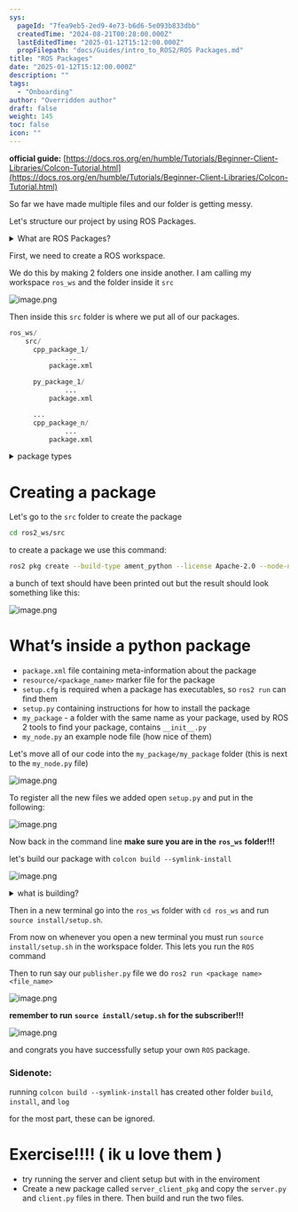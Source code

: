 ```yaml
---
sys:
  pageId: "7fea9eb5-2ed9-4e73-b6d6-5e093b833dbb"
  createdTime: "2024-08-21T00:28:00.000Z"
  lastEditedTime: "2025-01-12T15:12:00.000Z"
  propFilepath: "docs/Guides/intro_to_ROS2/ROS Packages.md"
title: "ROS Packages"
date: "2025-01-12T15:12:00.000Z"
description: ""
tags:
  - "Onboarding"
author: "Overridden author"
draft: false
weight: 145
toc: false
icon: ""
---
```


**official guide:** [https://docs.ros.org/en/humble/Tutorials/Beginner-Client-Libraries/Colcon-Tutorial.html](https://docs.ros.org/en/humble/Tutorials/Beginner-Client-Libraries/Colcon-Tutorial.html)

So far we have made multiple files and our folder is getting messy.

Let's structure our project by using ROS Packages.

<details>

<summary>What are ROS Packages?</summary>

ROS Packages are, as the name implies, packages of code that are highly sharable between ROS developers.

They consist of a folder, `package.xml` file, and source code

```python
      cpp_package_1/
		      ... imagine much code files here ..
          package.xml
```

</details>

First, we need to create a ROS workspace.

We do this by making 2 folders one inside another. I am calling my workspace `ros_ws` and the folder inside it `src`

![image.png](https://prod-files-secure.s3.us-west-2.amazonaws.com/d518164a-d88e-44d1-a4ee-3adb3bd8bce0/70706947-fd18-4537-a67b-e12946812d31/image.png?X-Amz-Algorithm=AWS4-HMAC-SHA256&X-Amz-Content-Sha256=UNSIGNED-PAYLOAD&X-Amz-Credential=ASIAZI2LB466TBXXJU6X%2F20250204%2Fus-west-2%2Fs3%2Faws4_request&X-Amz-Date=20250204T061114Z&X-Amz-Expires=3600&X-Amz-Security-Token=IQoJb3JpZ2luX2VjEA0aCXVzLXdlc3QtMiJIMEYCIQCxICk0Q7%2BwKtdzHYUn%2Fwlyg6bTy4BsWgGauFdlPL6%2BlwIhAIeYIq75dMJy%2Fkcs%2Fu4GhLK1XTdflTs3ituUA1yw47STKv8DCCYQABoMNjM3NDIzMTgzODA1IgyPxf%2FyaOGYL4Hqnscq3ANyxDwCaUH7Jq9Q9q8OvwR6NW6kR5aY5bc0NnMfsOt1hDY3AuUxmx%2BOXAVggZ7RI9bnxFA6zbUj%2FujsZEBhQKa7YSx%2FWpD9Yahq9K4FFHlQrqY18%2BoXQKYeTnUIbaaCusTN34eVByr01RD15wq%2BLVhY%2BR8%2Bh842DABq%2B7QzJferqRC2TpQZKxtXdgQ85HqbbqrNy7u801LcVlaaMN9R7%2BmpK8f7lfYxLjRgI7%2BEE%2B9WogpS5A%2B4nLfqC2P%2BYs2fqK8AEDzngOwhI56mM2YCJ9ypG11Tb%2FQhNKjDYKpeVn3cS3%2B165WKokEeylNurF5kuhpZaZoXApu%2FVF%2BHISoJkq4LblAgkkhYhy10yR2B%2Ff4wlHym2Y86lHubVtlOtX5gRwUPZUhFuUnMY1tYO7uFYEjV5gHkDCL4CmPKWAPFI32%2FxSCJpL2qHNrPX%2BlAYIxhBqj9eb6TG3ZZNiEL0R9kYjydcmW71cg%2FSONVUbR8Nak62or3iGSfcPLADP6CivN%2BVnpsOrS05NXBUQt%2F%2BjPGASTXG1u5G9BRNmEGeH4sMuGNEi%2BHpBQYIzNLLd46843fctv%2B1JrO4I04i1gnX7UNm18dFegODVM%2FMDmWHcFuoCWW8G3DF1YLIFWJORHbSDCWwIa9BjqkASaWy%2BfBvhvIZZKGHc4P%2F7x13gzRZd6SDQiDoU%2FGIm3kMdqgqcoArOxMihsJyKoD8aiuEYy72YhCxOnC%2BAZkkM2qBS1WEM20VA06nv4RK0d6iPlx0Iri0H2awuV%2F3Z2gFD085%2BYhp6QKkED3cBwWPgjYbXsKIT0Kp%2Bbpk9AVgQU%2F5u4QGEB0OJeM8D0pDa4naxvr90ZBLL9eK7DRLepcsoP4WLyX&X-Amz-Signature=44a18b9674562c1d6355e5447fb8bd82895a0573bd717f1f0af5a35657523c94&X-Amz-SignedHeaders=host&x-id=GetObject)

Then inside this `src` folder is where we put all of our packages.

```python
ros_ws/
    src/
      cpp_package_1/
		      ...
          package.xml

      py_package_1/
		      ...
          package.xml

      ...
      cpp_package_n/
		      ...
          package.xml

```

<details>

<summary>package types</summary>

packages can be either `C++` or python.

the intern file structure is different for each but for this guide we will stick to creating python packages

</details>

# Creating a package

Let's go to the `src` folder to create the package

```bash
cd ros2_ws/src
```

to create a package we use this command:

```bash
ros2 pkg create --build-type ament_python --license Apache-2.0 --node-name my_node my_package
```

a bunch of text should have been printed out but the result should look something like this:

![image.png](https://prod-files-secure.s3.us-west-2.amazonaws.com/d518164a-d88e-44d1-a4ee-3adb3bd8bce0/e6cf1e3f-8512-4a3e-b131-079f800bf3e8/image.png?X-Amz-Algorithm=AWS4-HMAC-SHA256&X-Amz-Content-Sha256=UNSIGNED-PAYLOAD&X-Amz-Credential=ASIAZI2LB466TBXXJU6X%2F20250204%2Fus-west-2%2Fs3%2Faws4_request&X-Amz-Date=20250204T061114Z&X-Amz-Expires=3600&X-Amz-Security-Token=IQoJb3JpZ2luX2VjEA0aCXVzLXdlc3QtMiJIMEYCIQCxICk0Q7%2BwKtdzHYUn%2Fwlyg6bTy4BsWgGauFdlPL6%2BlwIhAIeYIq75dMJy%2Fkcs%2Fu4GhLK1XTdflTs3ituUA1yw47STKv8DCCYQABoMNjM3NDIzMTgzODA1IgyPxf%2FyaOGYL4Hqnscq3ANyxDwCaUH7Jq9Q9q8OvwR6NW6kR5aY5bc0NnMfsOt1hDY3AuUxmx%2BOXAVggZ7RI9bnxFA6zbUj%2FujsZEBhQKa7YSx%2FWpD9Yahq9K4FFHlQrqY18%2BoXQKYeTnUIbaaCusTN34eVByr01RD15wq%2BLVhY%2BR8%2Bh842DABq%2B7QzJferqRC2TpQZKxtXdgQ85HqbbqrNy7u801LcVlaaMN9R7%2BmpK8f7lfYxLjRgI7%2BEE%2B9WogpS5A%2B4nLfqC2P%2BYs2fqK8AEDzngOwhI56mM2YCJ9ypG11Tb%2FQhNKjDYKpeVn3cS3%2B165WKokEeylNurF5kuhpZaZoXApu%2FVF%2BHISoJkq4LblAgkkhYhy10yR2B%2Ff4wlHym2Y86lHubVtlOtX5gRwUPZUhFuUnMY1tYO7uFYEjV5gHkDCL4CmPKWAPFI32%2FxSCJpL2qHNrPX%2BlAYIxhBqj9eb6TG3ZZNiEL0R9kYjydcmW71cg%2FSONVUbR8Nak62or3iGSfcPLADP6CivN%2BVnpsOrS05NXBUQt%2F%2BjPGASTXG1u5G9BRNmEGeH4sMuGNEi%2BHpBQYIzNLLd46843fctv%2B1JrO4I04i1gnX7UNm18dFegODVM%2FMDmWHcFuoCWW8G3DF1YLIFWJORHbSDCWwIa9BjqkASaWy%2BfBvhvIZZKGHc4P%2F7x13gzRZd6SDQiDoU%2FGIm3kMdqgqcoArOxMihsJyKoD8aiuEYy72YhCxOnC%2BAZkkM2qBS1WEM20VA06nv4RK0d6iPlx0Iri0H2awuV%2F3Z2gFD085%2BYhp6QKkED3cBwWPgjYbXsKIT0Kp%2Bbpk9AVgQU%2F5u4QGEB0OJeM8D0pDa4naxvr90ZBLL9eK7DRLepcsoP4WLyX&X-Amz-Signature=1b696773dc82975ef2c8919ef5b8a25c3aeb5a77e2a42de3192daea8fe62319c&X-Amz-SignedHeaders=host&x-id=GetObject)

# What’s inside a python package

- `package.xml` file containing meta-information about the package
- `resource/<package_name>` marker file for the package
- `setup.cfg` is required when a package has executables, so `ros2 run` can find them
- `setup.py` containing instructions for how to install the package
- `my_package` - a folder with the same name as your package, used by ROS 2 tools to find your package, contains `__init__.py`
- `my_node.py` an example node file (how nice of them)

Let's move all of our code into the `my_package/my_package` folder (this is next to the `my_node.py` file)

![image.png](https://prod-files-secure.s3.us-west-2.amazonaws.com/d518164a-d88e-44d1-a4ee-3adb3bd8bce0/9ce58f11-0da9-4d3e-b86d-506a9685d378/image.png?X-Amz-Algorithm=AWS4-HMAC-SHA256&X-Amz-Content-Sha256=UNSIGNED-PAYLOAD&X-Amz-Credential=ASIAZI2LB466TBXXJU6X%2F20250204%2Fus-west-2%2Fs3%2Faws4_request&X-Amz-Date=20250204T061114Z&X-Amz-Expires=3600&X-Amz-Security-Token=IQoJb3JpZ2luX2VjEA0aCXVzLXdlc3QtMiJIMEYCIQCxICk0Q7%2BwKtdzHYUn%2Fwlyg6bTy4BsWgGauFdlPL6%2BlwIhAIeYIq75dMJy%2Fkcs%2Fu4GhLK1XTdflTs3ituUA1yw47STKv8DCCYQABoMNjM3NDIzMTgzODA1IgyPxf%2FyaOGYL4Hqnscq3ANyxDwCaUH7Jq9Q9q8OvwR6NW6kR5aY5bc0NnMfsOt1hDY3AuUxmx%2BOXAVggZ7RI9bnxFA6zbUj%2FujsZEBhQKa7YSx%2FWpD9Yahq9K4FFHlQrqY18%2BoXQKYeTnUIbaaCusTN34eVByr01RD15wq%2BLVhY%2BR8%2Bh842DABq%2B7QzJferqRC2TpQZKxtXdgQ85HqbbqrNy7u801LcVlaaMN9R7%2BmpK8f7lfYxLjRgI7%2BEE%2B9WogpS5A%2B4nLfqC2P%2BYs2fqK8AEDzngOwhI56mM2YCJ9ypG11Tb%2FQhNKjDYKpeVn3cS3%2B165WKokEeylNurF5kuhpZaZoXApu%2FVF%2BHISoJkq4LblAgkkhYhy10yR2B%2Ff4wlHym2Y86lHubVtlOtX5gRwUPZUhFuUnMY1tYO7uFYEjV5gHkDCL4CmPKWAPFI32%2FxSCJpL2qHNrPX%2BlAYIxhBqj9eb6TG3ZZNiEL0R9kYjydcmW71cg%2FSONVUbR8Nak62or3iGSfcPLADP6CivN%2BVnpsOrS05NXBUQt%2F%2BjPGASTXG1u5G9BRNmEGeH4sMuGNEi%2BHpBQYIzNLLd46843fctv%2B1JrO4I04i1gnX7UNm18dFegODVM%2FMDmWHcFuoCWW8G3DF1YLIFWJORHbSDCWwIa9BjqkASaWy%2BfBvhvIZZKGHc4P%2F7x13gzRZd6SDQiDoU%2FGIm3kMdqgqcoArOxMihsJyKoD8aiuEYy72YhCxOnC%2BAZkkM2qBS1WEM20VA06nv4RK0d6iPlx0Iri0H2awuV%2F3Z2gFD085%2BYhp6QKkED3cBwWPgjYbXsKIT0Kp%2Bbpk9AVgQU%2F5u4QGEB0OJeM8D0pDa4naxvr90ZBLL9eK7DRLepcsoP4WLyX&X-Amz-Signature=b098feb86fc2f62cd107c71155068b32b635eade830f71b656c892b2275c8446&X-Amz-SignedHeaders=host&x-id=GetObject)

To register all the new files we added open `setup.py` and put in the following:

![image.png](https://prod-files-secure.s3.us-west-2.amazonaws.com/d518164a-d88e-44d1-a4ee-3adb3bd8bce0/1cd7c262-4cae-4496-9d75-c178537d24a2/image.png?X-Amz-Algorithm=AWS4-HMAC-SHA256&X-Amz-Content-Sha256=UNSIGNED-PAYLOAD&X-Amz-Credential=ASIAZI2LB466TBXXJU6X%2F20250204%2Fus-west-2%2Fs3%2Faws4_request&X-Amz-Date=20250204T061114Z&X-Amz-Expires=3600&X-Amz-Security-Token=IQoJb3JpZ2luX2VjEA0aCXVzLXdlc3QtMiJIMEYCIQCxICk0Q7%2BwKtdzHYUn%2Fwlyg6bTy4BsWgGauFdlPL6%2BlwIhAIeYIq75dMJy%2Fkcs%2Fu4GhLK1XTdflTs3ituUA1yw47STKv8DCCYQABoMNjM3NDIzMTgzODA1IgyPxf%2FyaOGYL4Hqnscq3ANyxDwCaUH7Jq9Q9q8OvwR6NW6kR5aY5bc0NnMfsOt1hDY3AuUxmx%2BOXAVggZ7RI9bnxFA6zbUj%2FujsZEBhQKa7YSx%2FWpD9Yahq9K4FFHlQrqY18%2BoXQKYeTnUIbaaCusTN34eVByr01RD15wq%2BLVhY%2BR8%2Bh842DABq%2B7QzJferqRC2TpQZKxtXdgQ85HqbbqrNy7u801LcVlaaMN9R7%2BmpK8f7lfYxLjRgI7%2BEE%2B9WogpS5A%2B4nLfqC2P%2BYs2fqK8AEDzngOwhI56mM2YCJ9ypG11Tb%2FQhNKjDYKpeVn3cS3%2B165WKokEeylNurF5kuhpZaZoXApu%2FVF%2BHISoJkq4LblAgkkhYhy10yR2B%2Ff4wlHym2Y86lHubVtlOtX5gRwUPZUhFuUnMY1tYO7uFYEjV5gHkDCL4CmPKWAPFI32%2FxSCJpL2qHNrPX%2BlAYIxhBqj9eb6TG3ZZNiEL0R9kYjydcmW71cg%2FSONVUbR8Nak62or3iGSfcPLADP6CivN%2BVnpsOrS05NXBUQt%2F%2BjPGASTXG1u5G9BRNmEGeH4sMuGNEi%2BHpBQYIzNLLd46843fctv%2B1JrO4I04i1gnX7UNm18dFegODVM%2FMDmWHcFuoCWW8G3DF1YLIFWJORHbSDCWwIa9BjqkASaWy%2BfBvhvIZZKGHc4P%2F7x13gzRZd6SDQiDoU%2FGIm3kMdqgqcoArOxMihsJyKoD8aiuEYy72YhCxOnC%2BAZkkM2qBS1WEM20VA06nv4RK0d6iPlx0Iri0H2awuV%2F3Z2gFD085%2BYhp6QKkED3cBwWPgjYbXsKIT0Kp%2Bbpk9AVgQU%2F5u4QGEB0OJeM8D0pDa4naxvr90ZBLL9eK7DRLepcsoP4WLyX&X-Amz-Signature=3318ee6b83ef9148edf6e4202a7860c103a8490e3568502e370655658d314a20&X-Amz-SignedHeaders=host&x-id=GetObject)

Now back in the command line **make sure you are in the** **`ros_ws`** **folder!!!**

let's build our package with `colcon build --symlink-install`

![image.png](https://prod-files-secure.s3.us-west-2.amazonaws.com/d518164a-d88e-44d1-a4ee-3adb3bd8bce0/2f2a0d27-b173-48fd-b189-5f5c0ce65619/image.png?X-Amz-Algorithm=AWS4-HMAC-SHA256&X-Amz-Content-Sha256=UNSIGNED-PAYLOAD&X-Amz-Credential=ASIAZI2LB466TBXXJU6X%2F20250204%2Fus-west-2%2Fs3%2Faws4_request&X-Amz-Date=20250204T061114Z&X-Amz-Expires=3600&X-Amz-Security-Token=IQoJb3JpZ2luX2VjEA0aCXVzLXdlc3QtMiJIMEYCIQCxICk0Q7%2BwKtdzHYUn%2Fwlyg6bTy4BsWgGauFdlPL6%2BlwIhAIeYIq75dMJy%2Fkcs%2Fu4GhLK1XTdflTs3ituUA1yw47STKv8DCCYQABoMNjM3NDIzMTgzODA1IgyPxf%2FyaOGYL4Hqnscq3ANyxDwCaUH7Jq9Q9q8OvwR6NW6kR5aY5bc0NnMfsOt1hDY3AuUxmx%2BOXAVggZ7RI9bnxFA6zbUj%2FujsZEBhQKa7YSx%2FWpD9Yahq9K4FFHlQrqY18%2BoXQKYeTnUIbaaCusTN34eVByr01RD15wq%2BLVhY%2BR8%2Bh842DABq%2B7QzJferqRC2TpQZKxtXdgQ85HqbbqrNy7u801LcVlaaMN9R7%2BmpK8f7lfYxLjRgI7%2BEE%2B9WogpS5A%2B4nLfqC2P%2BYs2fqK8AEDzngOwhI56mM2YCJ9ypG11Tb%2FQhNKjDYKpeVn3cS3%2B165WKokEeylNurF5kuhpZaZoXApu%2FVF%2BHISoJkq4LblAgkkhYhy10yR2B%2Ff4wlHym2Y86lHubVtlOtX5gRwUPZUhFuUnMY1tYO7uFYEjV5gHkDCL4CmPKWAPFI32%2FxSCJpL2qHNrPX%2BlAYIxhBqj9eb6TG3ZZNiEL0R9kYjydcmW71cg%2FSONVUbR8Nak62or3iGSfcPLADP6CivN%2BVnpsOrS05NXBUQt%2F%2BjPGASTXG1u5G9BRNmEGeH4sMuGNEi%2BHpBQYIzNLLd46843fctv%2B1JrO4I04i1gnX7UNm18dFegODVM%2FMDmWHcFuoCWW8G3DF1YLIFWJORHbSDCWwIa9BjqkASaWy%2BfBvhvIZZKGHc4P%2F7x13gzRZd6SDQiDoU%2FGIm3kMdqgqcoArOxMihsJyKoD8aiuEYy72YhCxOnC%2BAZkkM2qBS1WEM20VA06nv4RK0d6iPlx0Iri0H2awuV%2F3Z2gFD085%2BYhp6QKkED3cBwWPgjYbXsKIT0Kp%2Bbpk9AVgQU%2F5u4QGEB0OJeM8D0pDa4naxvr90ZBLL9eK7DRLepcsoP4WLyX&X-Amz-Signature=10f895ebc0e584ddac4cbeedf7751cbe65bf9e82e4693e3480ec01fd9582c402&X-Amz-SignedHeaders=host&x-id=GetObject)

<details>

<summary>what is building?</summary>

if you are a CS major at Rose-Hulman you will learn the answer to this in CSSE132

but TLDR; is it combines all the code files into one program that can be run easily 

</details>

Then in a new terminal go into the `ros_ws` folder with `cd ros_ws` and run `source install/setup.sh`. 

From now on whenever you open a new terminal you must run `source install/setup.sh` in the workspace folder. This lets you run the `ROS` command

Then to run say our `publisher.py` file we do `ros2 run <package name> <file_name>`

![image.png](https://prod-files-secure.s3.us-west-2.amazonaws.com/d518164a-d88e-44d1-a4ee-3adb3bd8bce0/4f4b1219-3a44-4632-aa0a-ce3471699f59/image.png?X-Amz-Algorithm=AWS4-HMAC-SHA256&X-Amz-Content-Sha256=UNSIGNED-PAYLOAD&X-Amz-Credential=ASIAZI2LB466TBXXJU6X%2F20250204%2Fus-west-2%2Fs3%2Faws4_request&X-Amz-Date=20250204T061114Z&X-Amz-Expires=3600&X-Amz-Security-Token=IQoJb3JpZ2luX2VjEA0aCXVzLXdlc3QtMiJIMEYCIQCxICk0Q7%2BwKtdzHYUn%2Fwlyg6bTy4BsWgGauFdlPL6%2BlwIhAIeYIq75dMJy%2Fkcs%2Fu4GhLK1XTdflTs3ituUA1yw47STKv8DCCYQABoMNjM3NDIzMTgzODA1IgyPxf%2FyaOGYL4Hqnscq3ANyxDwCaUH7Jq9Q9q8OvwR6NW6kR5aY5bc0NnMfsOt1hDY3AuUxmx%2BOXAVggZ7RI9bnxFA6zbUj%2FujsZEBhQKa7YSx%2FWpD9Yahq9K4FFHlQrqY18%2BoXQKYeTnUIbaaCusTN34eVByr01RD15wq%2BLVhY%2BR8%2Bh842DABq%2B7QzJferqRC2TpQZKxtXdgQ85HqbbqrNy7u801LcVlaaMN9R7%2BmpK8f7lfYxLjRgI7%2BEE%2B9WogpS5A%2B4nLfqC2P%2BYs2fqK8AEDzngOwhI56mM2YCJ9ypG11Tb%2FQhNKjDYKpeVn3cS3%2B165WKokEeylNurF5kuhpZaZoXApu%2FVF%2BHISoJkq4LblAgkkhYhy10yR2B%2Ff4wlHym2Y86lHubVtlOtX5gRwUPZUhFuUnMY1tYO7uFYEjV5gHkDCL4CmPKWAPFI32%2FxSCJpL2qHNrPX%2BlAYIxhBqj9eb6TG3ZZNiEL0R9kYjydcmW71cg%2FSONVUbR8Nak62or3iGSfcPLADP6CivN%2BVnpsOrS05NXBUQt%2F%2BjPGASTXG1u5G9BRNmEGeH4sMuGNEi%2BHpBQYIzNLLd46843fctv%2B1JrO4I04i1gnX7UNm18dFegODVM%2FMDmWHcFuoCWW8G3DF1YLIFWJORHbSDCWwIa9BjqkASaWy%2BfBvhvIZZKGHc4P%2F7x13gzRZd6SDQiDoU%2FGIm3kMdqgqcoArOxMihsJyKoD8aiuEYy72YhCxOnC%2BAZkkM2qBS1WEM20VA06nv4RK0d6iPlx0Iri0H2awuV%2F3Z2gFD085%2BYhp6QKkED3cBwWPgjYbXsKIT0Kp%2Bbpk9AVgQU%2F5u4QGEB0OJeM8D0pDa4naxvr90ZBLL9eK7DRLepcsoP4WLyX&X-Amz-Signature=1b7e86afcc107260c15659e04fbca4d3880fdb9d8e44bd5642b825f807d415d3&X-Amz-SignedHeaders=host&x-id=GetObject)

**remember to run** **`source install/setup.sh`** **for the subscriber!!!**

![image.png](https://prod-files-secure.s3.us-west-2.amazonaws.com/d518164a-d88e-44d1-a4ee-3adb3bd8bce0/02121119-dad4-49ec-8356-c956108b4243/image.png?X-Amz-Algorithm=AWS4-HMAC-SHA256&X-Amz-Content-Sha256=UNSIGNED-PAYLOAD&X-Amz-Credential=ASIAZI2LB466TBXXJU6X%2F20250204%2Fus-west-2%2Fs3%2Faws4_request&X-Amz-Date=20250204T061114Z&X-Amz-Expires=3600&X-Amz-Security-Token=IQoJb3JpZ2luX2VjEA0aCXVzLXdlc3QtMiJIMEYCIQCxICk0Q7%2BwKtdzHYUn%2Fwlyg6bTy4BsWgGauFdlPL6%2BlwIhAIeYIq75dMJy%2Fkcs%2Fu4GhLK1XTdflTs3ituUA1yw47STKv8DCCYQABoMNjM3NDIzMTgzODA1IgyPxf%2FyaOGYL4Hqnscq3ANyxDwCaUH7Jq9Q9q8OvwR6NW6kR5aY5bc0NnMfsOt1hDY3AuUxmx%2BOXAVggZ7RI9bnxFA6zbUj%2FujsZEBhQKa7YSx%2FWpD9Yahq9K4FFHlQrqY18%2BoXQKYeTnUIbaaCusTN34eVByr01RD15wq%2BLVhY%2BR8%2Bh842DABq%2B7QzJferqRC2TpQZKxtXdgQ85HqbbqrNy7u801LcVlaaMN9R7%2BmpK8f7lfYxLjRgI7%2BEE%2B9WogpS5A%2B4nLfqC2P%2BYs2fqK8AEDzngOwhI56mM2YCJ9ypG11Tb%2FQhNKjDYKpeVn3cS3%2B165WKokEeylNurF5kuhpZaZoXApu%2FVF%2BHISoJkq4LblAgkkhYhy10yR2B%2Ff4wlHym2Y86lHubVtlOtX5gRwUPZUhFuUnMY1tYO7uFYEjV5gHkDCL4CmPKWAPFI32%2FxSCJpL2qHNrPX%2BlAYIxhBqj9eb6TG3ZZNiEL0R9kYjydcmW71cg%2FSONVUbR8Nak62or3iGSfcPLADP6CivN%2BVnpsOrS05NXBUQt%2F%2BjPGASTXG1u5G9BRNmEGeH4sMuGNEi%2BHpBQYIzNLLd46843fctv%2B1JrO4I04i1gnX7UNm18dFegODVM%2FMDmWHcFuoCWW8G3DF1YLIFWJORHbSDCWwIa9BjqkASaWy%2BfBvhvIZZKGHc4P%2F7x13gzRZd6SDQiDoU%2FGIm3kMdqgqcoArOxMihsJyKoD8aiuEYy72YhCxOnC%2BAZkkM2qBS1WEM20VA06nv4RK0d6iPlx0Iri0H2awuV%2F3Z2gFD085%2BYhp6QKkED3cBwWPgjYbXsKIT0Kp%2Bbpk9AVgQU%2F5u4QGEB0OJeM8D0pDa4naxvr90ZBLL9eK7DRLepcsoP4WLyX&X-Amz-Signature=a823aef3c7bbff0f6fc6f43f92e9d16218cc6075fea02cb995a07fd2d268792f&X-Amz-SignedHeaders=host&x-id=GetObject)

and congrats you have successfully setup your own `ROS` package.

### Sidenote:

running `colcon build --symlink-install` has created other folder `build`, `install`, and `log`

for the most part, these can be ignored.

# Exercise!!!! ( ik u love them )

- try running the server and client setup but with in the enviroment
- Create a new package called `server_client_pkg` and copy the `server.py` and `client.py` files in there. Then build and run the two files.
